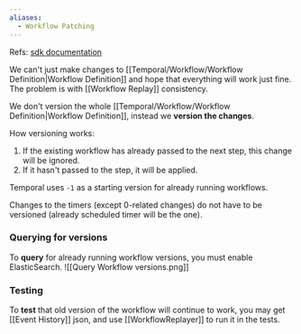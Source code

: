 ```yaml
---
aliases:
  - Workflow Patching
---
```

Refs: [sdk documentation](https://docs.temporal.io/develop/php/versioning#php-sdk-patching-api)

We can't just make changes to [[Temporal/Workflow/Workflow Definition|Workflow Definition]] and hope that everything will work just fine. The problem is with [[Workflow Replay]] consistency.

We don't version the whole [[Temporal/Workflow/Workflow Definition|Workflow Definition]], instead we **version the changes**.

How versioning works:

1. If the existing workflow has already passed to the next step, this change will be ignored.
2. If it hasn't passed to the step, it will be applied.

Temporal uses `-1` as a starting version for already running workflows.

Changes to the timers (except 0-related changes) do not have to be versioned (already scheduled timer will be the one).
### Querying for versions

To **query** for already running workflow versions, you must enable ElasticSearch.
![[Query Workflow versions.png]]

### Testing

To **test** that old version of the workflow will continue to work, you may get [[Event History]] json, and use [[WorkflowReplayer]] to run it in the tests.
